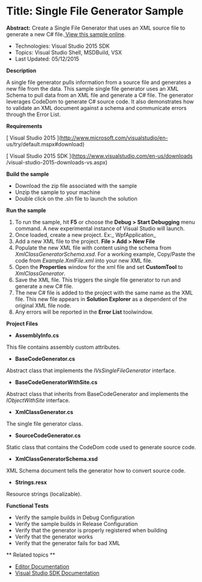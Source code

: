 
# Title: Single File Generator Sample
**Abstract:** Create a Single File Generator that uses an XML source file to
generate a new C# file.[ View this sample online](https://github.com/Microsoft/VSSDK-Extensibility-Samples).

* Technologies: Visual Studio 2015 SDK
* Topics: Visual Studio Shell, MSDBuild, VSX
* Last Updated: 05/12/2015

**Description**

A single file generator pulls information from a source file and generates a
new file from the data. This sample single file generator uses an XML Schema
to pull data from an XML file and generate a C# file. The generator leverages
CodeDom to generate C# source code. It also demonstrates how to validate an
XML document against a schema and communicate errors through the Error List.

**Requirements**

[ Visual Studio 2015 ](http://www.microsoft.com/visualstudio/en-
us/try/default.mspx#download)

[ Visual Studio 2015 SDK ](https://www.visualstudio.com/en-us/downloads
/visual-studio-2015-downloads-vs.aspx)



**Build the sample**

  * Download the zip file associated with the sample 
  * Unzip the sample to your machine 
  * Double click on the .sln file to launch the solution 



**Run the sample**

  1. To run the sample, hit **F5** or choose the **Debug &gt; Start Debugging** menu command. A new experimental instance of Visual Studio will launch. 
  2. Once loaded, create a new project. Ex:_ WpfApplication_
  3. Add a new XML file to the project. **File &gt; Add &gt; New File**
  4. Populate the new XML file with content using the schema from _XmlClassGeneratorSchema.xsd_. For a working example, Copy/Paste the code from _Example.XmlFile.xml_ into your new XML file. 
  5. Open the **Properties** window for the xml file and set **CustomTool** to _XmlClassGenerator_. 
  6. Save the XML file. This triggers the single file generator to run and generate a new C# file. 
  7. The new C# file is added to the project with the same name as the XML file. This new file appears in **Solution Explorer** as a dependent of the original XML file node. 
  8. Any errors will be reported in the **Error List** toolwindow. 



**Project Files**

* **AssemblyInfo.cs**

This file contains assembly custom attributes.

* **BaseCodeGenerator.cs**

Abstract class that implements the _IVsSingleFileGenerator_ interface.

* **BaseCodeGeneratorWithSite.cs**

Abstract class that inherits from BaseCodeGenerator and implements the
_IObjectWithSite_ interface.

* **XmlClassGenerator.cs**

The single file generator class.

* **SourceCodeGenerator.cs**

Static class that contains the CodeDom code used to generate source code.

* **XmlClassGeneratorSchema.xsd**

XML Schema document tells the generator how to convert source code.

* **Strings.resx**

Resource strings (localizable).



**Functional Tests**

  * Verify the sample builds in Debug Configuration
  * Verify the sample builds in Release Configuration
  * Verify that the generator is properly registered when building
  * Verify that the generator works
  * Verify that the generator fails for bad XML



** Related topics **

  * [ Editor Documentation ](https://msdn.microsoft.com/en-us/library/dd885242(v=vs.140).aspx)
  * [ Visual Studio SDK Documentation ](https://msdn.microsoft.com/en-us/library/bb166441(v=vs.140).aspx)



